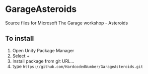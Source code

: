 # GarageAsteroids
Source files for Microsoft The Garage workshop - Asteroids

## To install

1. Open Unity Package Manager
1. Select +
1. Install package from git URL...
1. type `https://github.com/HardcodedNumber/GarageAsteroids.git`